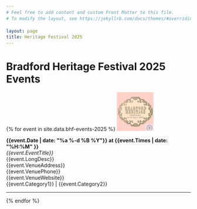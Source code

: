 ```yaml
---
# Feel free to add content and custom Front Matter to this file.
# To modify the layout, see https://jekyllrb.com/docs/themes/#overriding-theme-defaults

layout: page
title: Heritage Festival 2025 
---
```


# Bradford Heritage Festival 2025 Events

{% for event in site.data.bhf-events-2025 %}
  <img src="images/bhf-mini.png" alt="Bradford Heritage Festival Logo">
  <p>
    <b>{{event.Date | date: "%a %-d %B %Y"}} at {{event.Times | date: "%H:%M" }}</b><br/>
    <em>{{event.EventTitle}} </em><br/>
    {{event.LongDesc}}<br/>
    {{event.VenueAddress}}<br/>
    {{event.VenuePhone}}<br/>
    {{event.VenueWebsite}}<br/>
    {{event.Category1}} | {{event.Category2}}
  </p>

  <hr/>
{% endfor %}
